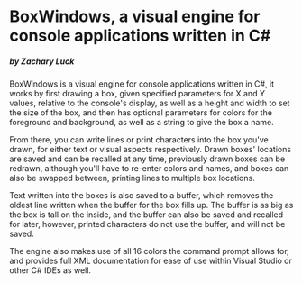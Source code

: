 # BoxWindows, a visual engine for console applications written in C#

##### by Zachary Luck

BoxWindows is a visual engine for console applications written in C#, it works by first drawing a box, given specified parameters for X and Y values, relative to the console's display, as well as a height and width to set the size of the box, and then has optional parameters for colors for the foreground and background, as well as a string to give the box a name.

From there, you can write lines or print characters into the box you've drawn, for either text or visual aspects respectively. Drawn boxes' locations are saved and can be recalled at any time, previously drawn boxes can be redrawn, although you'll have to re-enter colors and names, and boxes can also be swapped between, printing lines to multiple box locations.

Text written into the boxes is also saved to a buffer, which removes the oldest line written when the buffer for the box fills up. The buffer is as big as the box is tall on the inside, and the buffer can also be saved and recalled for later, however, printed characters do not use the buffer, and will not be saved.

The engine also makes use of all 16 colors the command prompt allows for, and provides full XML documentation for ease of use within Visual Studio or other C# IDEs as well.